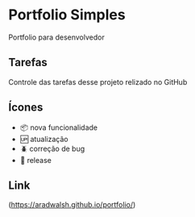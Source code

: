 # Portfolio Simples

Portfolio para desenvolvedor  

## Tarefas

Controle das tarefas desse projeto relizado no GitHub

## Ícones

- :package: nova funcionalidade
- :up: atualização
- :beetle: correção de bug
- :checkered_flag: release

## Link
(https://aradwalsh.github.io/portfolio/)
